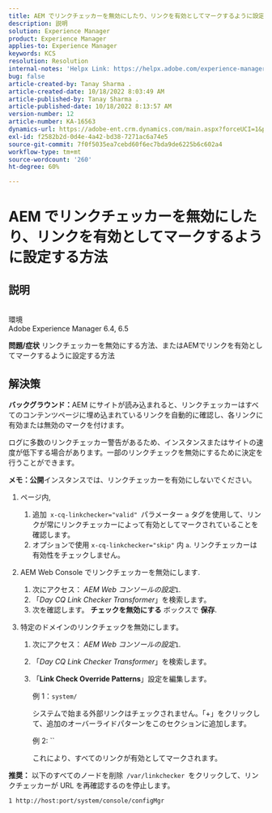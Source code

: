 ```yaml
---
title: AEM でリンクチェッカーを無効にしたり、リンクを有効としてマークするように設定する方法
description: 説明
solution: Experience Manager
product: Experience Manager
applies-to: Experience Manager
keywords: KCS
resolution: Resolution
internal-notes: 'Helpx Link: https://helpx.adobe.com/experience-manager/kb/how-to-configure-linkchecker-tomark-alllinks-asvalid.html'
bug: false
article-created-by: Tanay Sharma .
article-created-date: 10/18/2022 8:03:49 AM
article-published-by: Tanay Sharma .
article-published-date: 10/18/2022 8:13:57 AM
version-number: 12
article-number: KA-16563
dynamics-url: https://adobe-ent.crm.dynamics.com/main.aspx?forceUCI=1&pagetype=entityrecord&etn=knowledgearticle&id=25976761-bb4e-ed11-bba2-0022480868ff
exl-id: f2582b2d-0d4e-4a42-bd38-7271ac6a74e5
source-git-commit: 7f0f5035ea7cebd60f6ec7bda9de6225b6c602a4
workflow-type: tm+mt
source-wordcount: '260'
ht-degree: 60%

---
```


# AEM でリンクチェッカーを無効にしたり、リンクを有効としてマークするように設定する方法

## 説明

<br>環境<br>
Adobe Experience Manager 6.4, 6.5


<b>問題/症状</b>
リンクチェッカーを無効にする方法、またはAEMでリンクを有効としてマークするように設定する方法


## 解決策


<b>バックグラウンド：</b>AEM にサイトが読み込まれると、リンクチェッカーはすべてのコンテンツページに埋め込まれているリンクを自動的に確認し、各リンクに有効または無効のマークを付けます。

ログに多数のリンクチェッカー警告があるため、インスタンスまたはサイトの速度が低下する場合があります。一部のリンクチェックを無効にするために決定を行うことができます。

<b>メモ：</b><b>公開</b>インスタンスでは、リンクチェッカーを有効にしないでください。



1. ページ内,
   1. 追加` x-cq-linkchecker="valid" `パラメーター `a` タグを使用して、リンクが常にリンクチェッカーによって有効としてマークされていることを確認します。
   2. オプションで使用 `x-cq-linkchecker="skip"` 内 `a`. リンクチェッカーは有効性をチェックしません。
2. AEM Web Console でリンクチェッカーを無効にします.
   1. 次にアクセス： *AEM Web コンソールの設定*`1`.
   2. 「*Day CQ Link Checker Transformer*」を検索します。
   3. 次を確認します。 <b>チェックを無効にする</b> ボックスで <b>保存</b>.
3. 特定のドメインのリンクチェックを無効にします。

   1. 次にアクセス： *AEM Web コンソールの設定*`1`.
   2. 「*Day CQ Link Checker Transformer*」を検索します。
   3. 「<b>Link Check Override Patterns</b>」設定を編集します。



      例 1：`system/`

      システムで始まる外部リンクはチェックされません。「+」をクリックして、追加のオーバーライドパターンをこのセクションに追加します。 



      例 2: ``

      これにより、すべてのリンクが有効としてマークされます。




<b>推奨：</b> 以下のすべてのノードを削除` /var/linkchecker `をクリックして、リンクチェッカーが URL を再確認するのを停止します。

`1 http://host:port/system/console/configMgr`
